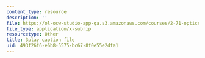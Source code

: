 ```yaml
---
content_type: resource
description: ''
file: https://ol-ocw-studio-app-qa.s3.amazonaws.com/courses/2-71-optics-spring-2009/493f26f6e6b85575bc678f0e55e2dfa1_8WXUYdXNFy8.vtt
file_type: application/x-subrip
resourcetype: Other
title: 3play caption file
uid: 493f26f6-e6b8-5575-bc67-8f0e55e2dfa1
---
```

